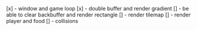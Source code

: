 [x] - window and game loop
[x] - double buffer and render gradient
[] - be able to clear backbuffer and render rectangle
[] - render tilemap
[] - render player and food 
[] - collisions
